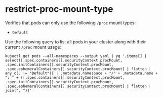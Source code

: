 <!--
SPDX-FileCopyrightText: The vap-collection Authors
SPDX-License-Identifier: Apache-2.0
 -->

# restrict-proc-mount-type

Verifies that pods can only use the following `/proc` mount types:

- `Default`

Use the following query to list all pods in your cluster along with their current `/proc` mount usage:

```shell
kubectl get pods --all-namespaces --output yaml | yq '.items[] | select([.spec.containers[].securityContext.procMount, .spec.initContainers[].securityContext.procMount, .spec.ephemeralContainers[].securityContext.procMount] | flatten | any_c(. != "Default")) | .metadata.namespace + "/" + .metadata.name + ": " + ([.spec.containers[].securityContext.procMount, .spec.initContainers[].securityContext.procMount, .spec.ephemeralContainers[].securityContext.procMount] | flatten | join(", "))'
```
